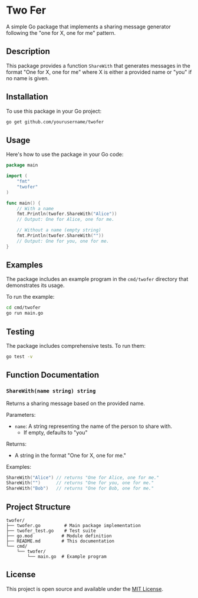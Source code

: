 # Two Fer

A simple Go package that implements a sharing message generator following the "one for X, one for me" pattern.

## Description

This package provides a function `ShareWith` that generates messages in the format "One for X, one for me" where X is either a provided name or "you" if no name is given.

## Installation

To use this package in your Go project:

```bash
go get github.com/yourusername/twofer
```

## Usage

Here's how to use the package in your Go code:

```go
package main

import (
    "fmt"
    "twofer"
)

func main() {
    // With a name
    fmt.Println(twofer.ShareWith("Alice"))
    // Output: One for Alice, one for me.

    // Without a name (empty string)
    fmt.Println(twofer.ShareWith(""))
    // Output: One for you, one for me.
}
```

## Examples

The package includes an example program in the `cmd/twofer` directory that demonstrates its usage.

To run the example:

```bash
cd cmd/twofer
go run main.go
```

## Testing

The package includes comprehensive tests. To run them:

```bash
go test -v
```

## Function Documentation

### `ShareWith(name string) string`

Returns a sharing message based on the provided name.

Parameters:
- `name`: A string representing the name of the person to share with.
  - If empty, defaults to "you"

Returns:
- A string in the format "One for X, one for me."

Examples:
```go
ShareWith("Alice") // returns "One for Alice, one for me."
ShareWith("")      // returns "One for you, one for me."
ShareWith("Bob")   // returns "One for Bob, one for me."
```

## Project Structure

```
twofer/
├── twofer.go         # Main package implementation
├── twofer_test.go    # Test suite
├── go.mod           # Module definition
├── README.md        # This documentation
└── cmd/
    └── twofer/
        └── main.go  # Example program
```

## License

This project is open source and available under the [MIT License](LICENSE). 